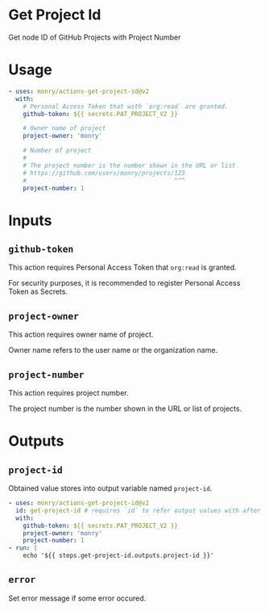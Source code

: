 # Get Project Id

Get node ID of GitHub Projects with Project Number

# Usage

```yaml
- uses: monry/actions-get-project-id@v2
  with:
    # Personal Access Token that with `org:read` are granted.
    github-token: ${{ secrets.PAT_PROJECT_V2 }}

    # Owner name of project
    project-owner: 'monry'

    # Number of project
    # 
    # The project number is the number shown in the URL or list
    # https://github.com/users/monry/projects/123
    #                                         ^^^
    project-number: 1
```

# Inputs

## `github-token`

This action requires Personal Access Token that `org:read` is granted.

For security purposes, it is recommended to register Personal Access Token as Secrets.

## `project-owner`

This action requires owner name of project.

Owner name refers to the user name or the organization name.

## `project-number`

This action requires project number.

The project number is the number shown in the URL or list of projects.

# Outputs

## `project-id`

Obtained value stores into output variable named `project-id`.

```yaml
- uses: monry/actions-get-project-id@v2
  id: get-project-id # requires `id` to refer output values with after steps
  with:
    github-token: ${{ secrets.PAT_PROJECT_V2 }}
    project-owner: 'monry'
    project-number: 1
- run: |
    echo '${{ steps.get-project-id.outputs.project-id }}'
```

## `error`

Set error message if some error occured.
